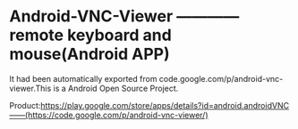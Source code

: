 Android-VNC-Viewer 
                   ———— remote keyboard and mouse(Android APP)
======================================================================
It had been automatically exported from code.google.com/p/android-vnc-viewer.This is a Android Open Source Project.

Product:https://play.google.com/store/apps/details?id=android.androidVNC——(https://code.google.com/p/android-vnc-viewer/)
